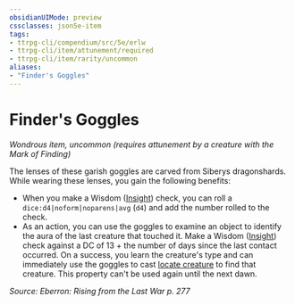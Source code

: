 ```yaml
---
obsidianUIMode: preview
cssclasses: json5e-item
tags:
- ttrpg-cli/compendium/src/5e/erlw
- ttrpg-cli/item/attunement/required
- ttrpg-cli/item/rarity/uncommon
aliases: 
- "Finder's Goggles"
---
```

# Finder's Goggles
*Wondrous item, uncommon (requires attunement by a creature with the Mark of Finding)*  



The lenses of these garish goggles are carved from Siberys dragonshards. While wearing these lenses, you gain the following benefits:

- When you make a Wisdom ([Insight](Інструменти%20ДМ/CLI/rules/skills.md#Insight)) check, you can roll a `dice:d4|noform|noparens|avg` (`d4`) and add the number rolled to the check.  
- As an action, you can use the goggles to examine an object to identify the aura of the last creature that touched it. Make a Wisdom ([Insight](Інструменти%20ДМ/CLI/rules/skills.md#Insight)) check against a DC of 13 + the number of days since the last contact occurred. On a success, you learn the creature's type and can immediately use the goggles to cast [locate creature](Інструменти%20ДМ/CLI/spells/locate-creature-xphb.md) to find that creature. This property can't be used again until the next dawn.  

*Source: Eberron: Rising from the Last War p. 277*